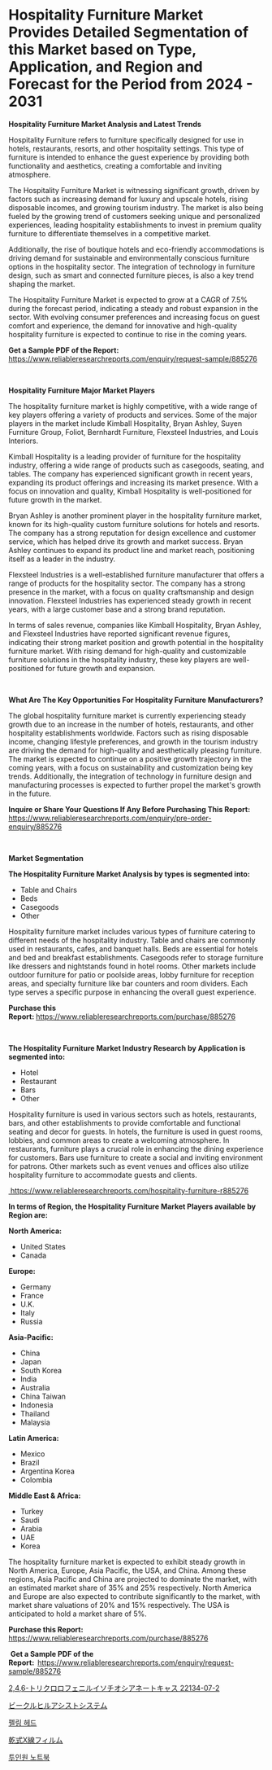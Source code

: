 <p><h1>Hospitality Furniture Market Provides Detailed Segmentation of this Market based on Type, Application, and Region and Forecast for the Period from 2024 - 2031</h1></p><p><strong>Hospitality Furniture Market Analysis and Latest Trends</strong></p>
<p><p>Hospitality Furniture refers to furniture specifically designed for use in hotels, restaurants, resorts, and other hospitality settings. This type of furniture is intended to enhance the guest experience by providing both functionality and aesthetics, creating a comfortable and inviting atmosphere.</p><p>The Hospitality Furniture Market is witnessing significant growth, driven by factors such as increasing demand for luxury and upscale hotels, rising disposable incomes, and growing tourism industry. The market is also being fueled by the growing trend of customers seeking unique and personalized experiences, leading hospitality establishments to invest in premium quality furniture to differentiate themselves in a competitive market.</p><p>Additionally, the rise of boutique hotels and eco-friendly accommodations is driving demand for sustainable and environmentally conscious furniture options in the hospitality sector. The integration of technology in furniture design, such as smart and connected furniture pieces, is also a key trend shaping the market.</p><p>The Hospitality Furniture Market is expected to grow at a CAGR of 7.5% during the forecast period, indicating a steady and robust expansion in the sector. With evolving consumer preferences and increasing focus on guest comfort and experience, the demand for innovative and high-quality hospitality furniture is expected to continue to rise in the coming years.</p></p>
<p><strong>Get a Sample PDF of the Report:&nbsp;</strong> <a href="https://www.reliableresearchreports.com/enquiry/request-sample/885276">https://www.reliableresearchreports.com/enquiry/request-sample/885276</a></p>
<p>&nbsp;</p>
<p><strong>Hospitality Furniture Major Market Players</strong></p>
<p><p>The hospitality furniture market is highly competitive, with a wide range of key players offering a variety of products and services. Some of the major players in the market include Kimball Hospitality, Bryan Ashley, Suyen Furniture Group, Foliot, Bernhardt Furniture, Flexsteel Industries, and Louis Interiors.</p><p>Kimball Hospitality is a leading provider of furniture for the hospitality industry, offering a wide range of products such as casegoods, seating, and tables. The company has experienced significant growth in recent years, expanding its product offerings and increasing its market presence. With a focus on innovation and quality, Kimball Hospitality is well-positioned for future growth in the market.</p><p>Bryan Ashley is another prominent player in the hospitality furniture market, known for its high-quality custom furniture solutions for hotels and resorts. The company has a strong reputation for design excellence and customer service, which has helped drive its growth and market success. Bryan Ashley continues to expand its product line and market reach, positioning itself as a leader in the industry.</p><p>Flexsteel Industries is a well-established furniture manufacturer that offers a range of products for the hospitality sector. The company has a strong presence in the market, with a focus on quality craftsmanship and design innovation. Flexsteel Industries has experienced steady growth in recent years, with a large customer base and a strong brand reputation.</p><p>In terms of sales revenue, companies like Kimball Hospitality, Bryan Ashley, and Flexsteel Industries have reported significant revenue figures, indicating their strong market position and growth potential in the hospitality furniture market. With rising demand for high-quality and customizable furniture solutions in the hospitality industry, these key players are well-positioned for future growth and expansion.</p></p>
<p>&nbsp;</p>
<p><strong>What Are The Key Opportunities For Hospitality Furniture Manufacturers?</strong></p>
<p><p>The global hospitality furniture market is currently experiencing steady growth due to an increase in the number of hotels, restaurants, and other hospitality establishments worldwide. Factors such as rising disposable income, changing lifestyle preferences, and growth in the tourism industry are driving the demand for high-quality and aesthetically pleasing furniture. The market is expected to continue on a positive growth trajectory in the coming years, with a focus on sustainability and customization being key trends. Additionally, the integration of technology in furniture design and manufacturing processes is expected to further propel the market's growth in the future.</p></p>
<p><strong>Inquire or Share Your Questions If Any Before Purchasing This Report:</strong> <a href="https://www.reliableresearchreports.com/enquiry/pre-order-enquiry/885276">https://www.reliableresearchreports.com/enquiry/pre-order-enquiry/885276</a></p>
<p>&nbsp;</p>
<p><strong>Market Segmentation</strong></p>
<p><strong>The Hospitality Furniture Market Analysis by types is segmented into:</strong></p>
<p><ul><li>Table and Chairs</li><li>Beds</li><li>Casegoods</li><li>Other</li></ul></p>
<p><p>Hospitality furniture market includes various types of furniture catering to different needs of the hospitality industry. Table and chairs are commonly used in restaurants, cafes, and banquet halls. Beds are essential for hotels and bed and breakfast establishments. Casegoods refer to storage furniture like dressers and nightstands found in hotel rooms. Other markets include outdoor furniture for patio or poolside areas, lobby furniture for reception areas, and specialty furniture like bar counters and room dividers. Each type serves a specific purpose in enhancing the overall guest experience.</p></p>
<p><strong>Purchase this Report:&nbsp;</strong><a href="https://www.reliableresearchreports.com/purchase/885276">https://www.reliableresearchreports.com/purchase/885276</a></p>
<p>&nbsp;</p>
<p><strong>The Hospitality Furniture Market Industry Research by Application is segmented into:</strong></p>
<p><ul><li>Hotel</li><li>Restaurant</li><li>Bars</li><li>Other</li></ul></p>
<p><p>Hospitality furniture is used in various sectors such as hotels, restaurants, bars, and other establishments to provide comfortable and functional seating and decor for guests. In hotels, the furniture is used in guest rooms, lobbies, and common areas to create a welcoming atmosphere. In restaurants, furniture plays a crucial role in enhancing the dining experience for customers. Bars use furniture to create a social and inviting environment for patrons. Other markets such as event venues and offices also utilize hospitality furniture to accommodate guests and clients.</p></p>
<p><a href="https://www.reliableresearchreports.com/hospitality-furniture-r885276">&nbsp;https://www.reliableresearchreports.com/hospitality-furniture-r885276</a></p>
<p><strong>In terms of Region, the Hospitality Furniture Market Players available by Region are:</strong></p>
<p>
    <p> <strong> North America: </strong>
        <ul>
            <li>United States</li>
            <li>Canada</li>
        </ul>
        </p> 
    <p> <strong> Europe: </strong>
        <ul>
            <li>Germany</li>
            <li>France</li>
            <li>U.K.</li>
            <li>Italy</li>
            <li>Russia</li>
        </ul>
        </p> 
    <p> <strong> Asia-Pacific: </strong>
        <ul>
            <li>China</li>
            <li>Japan</li>
            <li>South Korea</li>
            <li>India</li>
            <li>Australia</li>
            <li>China Taiwan</li>
            <li>Indonesia</li>
            <li>Thailand</li>
            <li>Malaysia</li>
        </ul>
        </p> 
    <p> <strong> Latin America: </strong>
        <ul>
            <li>Mexico</li>
            <li>Brazil</li>
            <li>Argentina Korea</li>
            <li>Colombia</li>
        </ul>
        </p> 
    <p> <strong> Middle East & Africa: </strong>
        <ul>
            <li>Turkey</li>
            <li>Saudi</li>
            <li>Arabia</li>
            <li>UAE</li>
            <li>Korea</li>
        </ul>
    </p>
    </p>
<p><p>The hospitality furniture market is expected to exhibit steady growth in North America, Europe, Asia Pacific, the USA, and China. Among these regions, Asia Pacific and China are projected to dominate the market, with an estimated market share of 35% and 25% respectively. North America and Europe are also expected to contribute significantly to the market, with market share valuations of 20% and 15% respectively. The USA is anticipated to hold a market share of 5%.</p></p>
<p><strong>Purchase this Report: </strong><a href="https://www.reliableresearchreports.com/purchase/885276">https://www.reliableresearchreports.com/purchase/885276</a></p>
<p>&nbsp;<strong>Get a Sample PDF of the Report:&nbsp;&nbsp;</strong><a href="https://www.reliableresearchreports.com/enquiry/request-sample/885276">https://www.reliableresearchreports.com/enquiry/request-sample/885276</a></p>
<p><strong></strong></p>
<p><p><a href="https://github.com/EmoryYundt1935/Market-Research-Report-List-2/blob/main/9023742143307.md">2,4,6-トリクロロフェニルイソチオシアネートキャス 22134-07-2</a></p><p><a href="https://github.com/mcbeesbxa270/Market-Research-Report-List-2/blob/main/6089387143306.md">ビークルヒルアシストシステム</a></p><p><a href="https://github.com/Wesleyeilly8796202/Market-Research-Report-List-1/blob/main/6160974151044.md">펠링 헤드</a></p><p><a href="https://medium.com/@larrycruz525/%E8%A3%BD%E5%93%81%E3%82%BF%E3%82%A4%E3%83%97-%E3%82%A2%E3%83%97%E3%83%AA%E3%82%B1%E3%83%BC%E3%82%B7%E3%83%A7%E3%83%B3-%E5%9C%B0%E5%9F%9F-%E3%81%8A%E3%82%88%E3%81%B3%E4%BC%81%E6%A5%AD%E5%88%A5%E3%81%AB%E3%82%B0%E3%83%AD%E3%83%BC%E3%83%90%E3%83%AB%E3%83%89%E3%83%A9%E3%82%A4x%E7%B7%9A%E3%83%95%E3%82%A3%E3%83%AB%E3%83%A0%E5%B8%82%E5%A0%B4-%E7%94%A3%E6%A5%AD%E3%82%BB%E3%82%B0%E3%83%A1%E3%83%B3%E3%83%88%E3%81%AE%E8%A6%8B%E9%80%9A%E3%81%97-%E5%B8%82%E5%A0%B4%E8%A9%95%E4%BE%A1-%E7%AB%B6%E4%BA%89%E7%8A%B6%E6%B3%81-%E3%83%88%E3%83%AC%E3%83%B3%E3%83%89-%E3%81%8A%E3%82%88%E3%81%B3%E4%BA%88%E6%B8%AC-2024%E5%B9%B4-2031%E5%B9%B4-593782027073">乾式X線フィルム</a></p><p><a href="https://medium.com/@zackeiracotton82024/%EA%B8%80%EB%A1%9C%EB%B2%8C-2%EC%9D%B8-1%EB%85%B8%ED%8A%B8%EB%B6%81-%EC%8B%9C%EC%9E%A5-%EA%B7%9C%EB%AA%A8%EB%8A%94-%EC%97%B0%ED%8F%89%EA%B7%A0-%EC%84%B1%EC%9E%A5%EB%A5%A0%EC%9D%B4-%EC%97%90-%EB%8F%84%EB%8B%AC%ED%95%A0-%EA%B2%83%EC%9C%BC%EB%A1%9C-%EC%98%88%EC%83%81%EB%90%98%EB%A9%B0-%EC%9D%B4-%EB%B3%B4%EA%B3%A0%EC%84%9C%EB%8A%94-2024%EB%85%84%EB%B6%80%ED%84%B0-2031%EB%85%84%EA%B9%8C%EC%A7%80%EC%9D%98-%EC%8B%9C%EC%9E%A5-%EC%84%B1%EC%9E%A5-%ED%8A%B8%EB%A0%8C%EB%93%9C-%EA%B8%B0%ED%9A%8C-%EB%B0%8F-%EC%98%88%EC%B8%A1%EC%9D%84-%EB%8B%A4%EB%A3%B9%EB%8B%88%EB%8B%A4-6a288084669f">투인원 노트북</a></p></p>